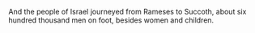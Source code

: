 And the people of Israel journeyed from Rameses to Succoth, about six hundred thousand men on foot, besides women and children.
